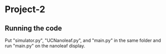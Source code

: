 # Project-2

## Running the code

Put "simulator.py", "UCNanoleaf.py", and "main.py" in the same folder and run "main.py" on the nanoleaf display.